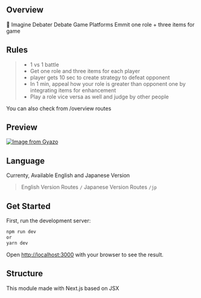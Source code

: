 ## Overview
👾 Imagine Debater
Debate Game Platforms
Emmit one role + three items for game

## Rules
> - 1 vs 1 battle
> - Get one role and three items for each player
> - player gets 10 sec to create strategy to defeat opponent
> - In 1 min, appeal how your role is greater than opponent one by integrating items for enhancement
> - Play a role vice versa as well and judge by other people

You can also check from /overview routes

## Preview
[![Image from Gyazo](https://i.gyazo.com/e72b07e83f47ad7aeed88b7dd495b8c8.png)](https://gyazo.com/e72b07e83f47ad7aeed88b7dd495b8c8)

## Language
Currenty, Available English and Japanese Version
> English Version Routes `/` 
> Japanese Version Routes `/jp`
## Get Started
First, run the development server:

```bash
npm run dev
or
yarn dev
```
Open [http://localhost:3000](http://localhost:3000) with your browser to see the result.


## Structure
This module made with Next.js based on JSX